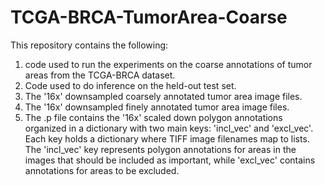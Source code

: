 # TCGA-BRCA-TumorArea-Coarse
This repository contains the following:
1. code used to run the experiments on the coarse annotations of tumor areas from the TCGA-BRCA dataset.
2. Code used to do inference on the held-out test set.
3. The '16x' downsampled coarsely annotated tumor area image files.
4. The '16x' downsampled finely annotated tumor area image files.
5. The .p file contains the '16x' scaled down polygon annotations organized in a dictionary with two main keys: 'incl_vec' and 'excl_vec'. Each key holds a dictionary where TIFF image filenames map to lists. The 'incl_vec' key represents polygon annotations for areas in the images that should be included as important, while 'excl_vec' contains annotations for areas to be excluded.
